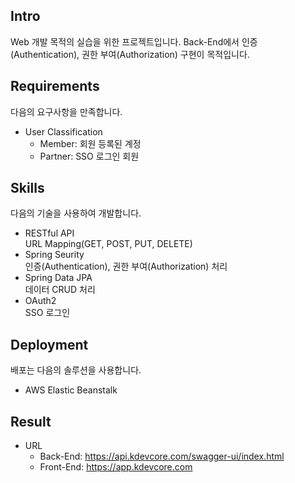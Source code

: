 ## Intro
Web 개발 목적의 실습을 위한 프로젝트입니다. Back-End에서 인증(Authentication), 권한 부여(Authorization) 구현이 목적입니다.
## Requirements
다음의 요구사항을 만족합니다.
- User Classification
  - Member: 회원 등록된 계정
  - Partner: SSO 로그인 회원
## Skills
다음의 기술을 사용하여 개발합니다.
- RESTful API  
URL Mapping(GET, POST, PUT, DELETE)
- Spring Seurity  
인증(Authentication), 권한 부여(Authorization) 처리
- Spring Data JPA  
데이터 CRUD 처리
- OAuth2  
SSO 로그인
## Deployment
배포는 다음의 솔루션을 사용합니다.
- AWS Elastic Beanstalk

## Result
- URL
  - Back-End: https://api.kdevcore.com/swagger-ui/index.html
  - Front-End: https://app.kdevcore.com